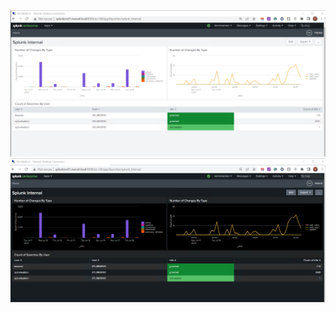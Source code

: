 <img src="https://github.com/Nisha318/Splunk-Projects/blob/main/Create%20a%20Dashboard%20with%20Pivot/Pivot%201.png">

<img src="https://github.com/Nisha318/Splunk-Projects/blob/main/Create%20a%20Dashboard%20with%20Pivot/Pivot%202.png">

